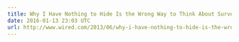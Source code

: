 ```yaml
---
title: Why I Have Nothing to Hide Is the Wrong Way to Think About Surveillance
date: 2016-01-13 23:03 UTC
url: http://www.wired.com/2013/06/why-i-have-nothing-to-hide-is-the-wrong-way-to-think-about-surveillance/
---
```


